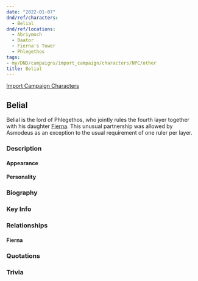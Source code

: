 ```yaml
---
date: "2022-01-07"
dnd/ref/characters:
  - Belial
dnd/ref/locations:
  - Abriymoch
  - Baator
  - Fierna's Tower
  - Phlegethos
tags:
- my/DND/campaigns/import_campaign/characters/NPC/other
title: Belial
---
```


[Import Campaign Characters](/dnd/characters/)

## Belial

Belial is the lord of Phlegethos, who jointly rules the fourth layer together with his daughter [Fierna](/dnd/npcs/fierna). This unusual partnership was allowed by Asmodeus as an exception to the usual requirement of one ruler per layer.

### Description

#### Appearance

#### Personality

### Biography

### Key Info

### Relationships

#### Fierna

### Quotations

### Trivia
